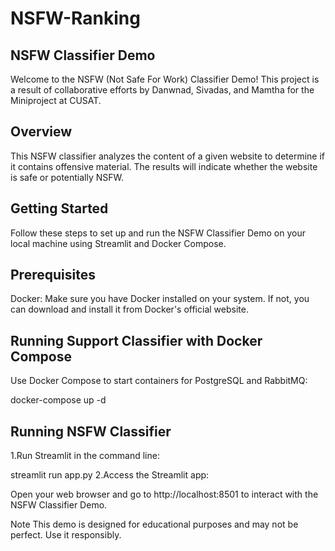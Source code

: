 # NSFW-Ranking
## NSFW Classifier Demo
Welcome to the NSFW (Not Safe For Work) Classifier Demo! This project is a result of collaborative efforts by Danwnad, Sivadas, and Mamtha for the Miniproject at CUSAT.

## Overview
This NSFW classifier analyzes the content of a given website to determine if it contains offensive material. The results will indicate whether the website is safe or potentially NSFW.

##  Getting Started
Follow these steps to set up and run the NSFW Classifier Demo on your local machine using Streamlit and Docker Compose.

## Prerequisites
Docker: Make sure you have Docker installed on your system. If not, you can download and install it from Docker's official website.
## Running Support Classifier with Docker Compose
Use Docker Compose to start containers for PostgreSQL and RabbitMQ:

 docker-compose up -d
## Running NSFW Classifier
1.Run Streamlit in the command line:

streamlit run app.py
2.Access the Streamlit app:

Open your web browser and go to http://localhost:8501 to interact with the NSFW Classifier Demo.

Note
This demo is designed for educational purposes and may not be perfect. Use it responsibly.
